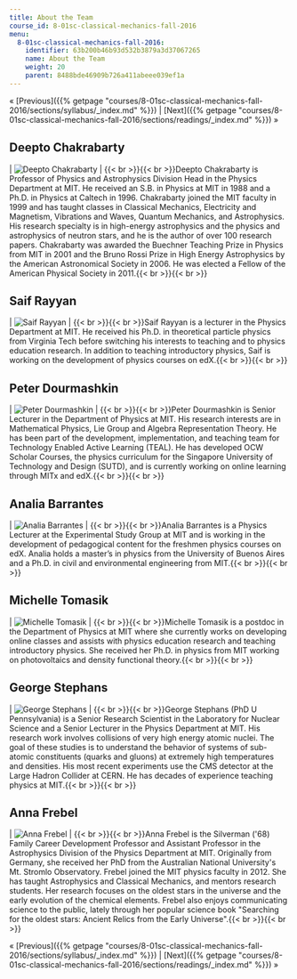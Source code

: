 ```yaml
---
title: About the Team
course_id: 8-01sc-classical-mechanics-fall-2016
menu:
  8-01sc-classical-mechanics-fall-2016:
    identifier: 63b200b46b93d532b3879a3d37067265
    name: About the Team
    weight: 20
    parent: 8488bde46909b726a411abeee039ef1a
---
```

« [Previous]({{% getpage "courses/8-01sc-classical-mechanics-fall-2016/sections/syllabus/_index.md" %}}) | [Next]({{% getpage "courses/8-01sc-classical-mechanics-fall-2016/sections/readings/_index.md" %}}) »

Deepto Chakrabarty
------------------

| ![Deepto Chakrabarty](https://open-learning-course-data-ci.s3.amazonaws.com/8-01sc-classical-mechanics-fall-2016/9553fdac9d6d49ea4c3ec9eef62212a4_deepto_x110.jpg) | {{< br >}}{{< br >}}Deepto Chakrabarty is Professor of Physics and Astrophysics Division Head in the Physics Department at MIT. He received an S.B. in Physics at MIT in 1988 and a Ph.D. in Physics at Caltech in 1996. Chakrabarty joined the MIT faculty in 1999 and has taught classes in Classical Mechanics, Electricity and Magnetism, Vibrations and Waves, Quantum Mechanics, and Astrophysics. His research specialty is in high-energy astrophysics and the physics and astrophysics of neutron stars, and he is the author of over 100 research papers. Chakrabarty was awarded the Buechner Teaching Prize in Physics from MIT in 2001 and the Bruno Rossi Prize in High Energy Astrophysics by the American Astronomical Society in 2006. He was elected a Fellow of the American Physical Society in 2011.{{< br >}}{{< br >}} 

Saif Rayyan
-----------

| ![Saif Rayyan](https://open-learning-course-data-ci.s3.amazonaws.com/8-01sc-classical-mechanics-fall-2016/f1cc92e09027b13bdda967f59006f03f_rayyan_saif_about.jpg) | {{< br >}}{{< br >}}Saif Rayyan is a lecturer in the Physics Department at MIT. He received his Ph.D. in theoretical particle physics from Virginia Tech before switching his interests to teaching and to physics education research. In addition to teaching introductory physics, Saif is working on the development of physics courses on edX.{{< br >}}{{< br >}} 

Peter Dourmashkin
-----------------

| ![Peter Dourmashkin](https://open-learning-course-data-ci.s3.amazonaws.com/8-01sc-classical-mechanics-fall-2016/0cff583059d1526ee814c865a9d35695_dourmashkin_peter.ac4ad29dba3e.jpg) | {{< br >}}{{< br >}}Peter Dourmashkin is Senior Lecturer in the Department of Physics at MIT. His research interests are in Mathematical Physics, Lie Group and Algebra Representation Theory. He has been part of the development, implementation, and teaching team for Technology Enabled Active Learning (TEAL). He has developed OCW Scholar Courses, the physics curriculum for the Singapore University of Technology and Design (SUTD), and is currently working on online learning through MITx and edX.{{< br >}}{{< br >}} 

Analia Barrantes
----------------

| ![Analia Barrantes](https://open-learning-course-data-ci.s3.amazonaws.com/8-01sc-classical-mechanics-fall-2016/dca70e0568329dafcad9675b02d5e14b_analiabarrantes_110x110.jpg) | {{< br >}}{{< br >}}Analia Barrantes is a Physics Lecturer at the Experimental Study Group at MIT and is working in the development of pedagogical content for the freshmen physics courses on edX. Analia holds a master’s in physics from the University of Buenos Aires and a Ph.D. in civil and environmental engineering from MIT.{{< br >}}{{< br >}} 

Michelle Tomasik
----------------

| ![Michelle Tomasik](https://open-learning-course-data-ci.s3.amazonaws.com/8-01sc-classical-mechanics-fall-2016/d01856a963475c15124a3ccf5d399a4a_michelletomasik_110x110.jpg) | {{< br >}}{{< br >}}Michelle Tomasik is a postdoc in the Department of Physics at MIT where she currently works on developing online classes and assists with physics education research and teaching introductory physics. She received her Ph.D. in physics from MIT working on photovoltaics and density functional theory.{{< br >}}{{< br >}} 

George Stephans
---------------

| ![George Stephans](https://open-learning-course-data-ci.s3.amazonaws.com/8-01sc-classical-mechanics-fall-2016/ae1b1b3ad06a6ac3b2342627de6d577f_stephans_george.3799c85352c7.jpg) | {{< br >}}{{< br >}}George Stephans (PhD U Pennsylvania) is a Senior Research Scientist in the Laboratory for Nuclear Science and a Senior Lecturer in the Physics Department at MIT. His research work involves collisions of very high energy atomic nuclei. The goal of these studies is to understand the behavior of systems of sub-atomic constituents (quarks and gluons) at extremely high temperatures and densities. His most recent experiments use the CMS detector at the Large Hadron Collider at CERN. He has decades of experience teaching physics at MIT.{{< br >}}{{< br >}} 

Anna Frebel
-----------

| ![Anna Frebel](https://open-learning-course-data-ci.s3.amazonaws.com/8-01sc-classical-mechanics-fall-2016/44b60b04c487205fd9f8c9c8ce4ebf50_anna_110x110.jpg) | {{< br >}}{{< br >}}Anna Frebel is the Silverman ('68) Family Career Development Professor and Assistant Professor in the Astrophysics Division of the Physics Department at MIT. Originally from Germany, she received her PhD from the Australian National University's Mt. Stromlo Observatory. Frebel joined the MIT physics faculty in 2012. She has taught Astrophysics and Classical Mechanics, and mentors research students. Her research focuses on the oldest stars in the universe and the early evolution of the chemical elements. Frebel also enjoys communicating science to the public, lately through her popular science book "Searching for the oldest stars: Ancient Relics from the Early Universe".{{< br >}}{{< br >}} 

« [Previous]({{% getpage "courses/8-01sc-classical-mechanics-fall-2016/sections/syllabus/_index.md" %}}) | [Next]({{% getpage "courses/8-01sc-classical-mechanics-fall-2016/sections/readings/_index.md" %}}) »
